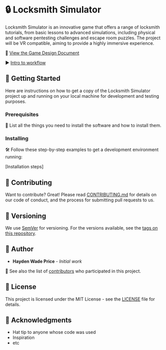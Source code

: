 # 🔒 Locksmith Simulator

Locksmith Simulator is an innovative game that offers a range of locksmith tutorials, from basic lessons to advanced simulations, including physical and software pentesting challenges and escape room puzzles. The project will be VR compatible, aiming to provide a highly immersive experience.

📄 [View the Game Design Document](DESIGN.md)

▶️ [Intro to workflow](https://youtu.be/iWs76zB38N8)

## 🚀 Getting Started

Here are instructions on how to get a copy of the Locksmith Simulator project up and running on your local machine for development and testing purposes.

### Prerequisites

🔧 List all the things you need to install the software and how to install them.

### Installing

🛠️ Follow these step-by-step examples to get a development environment running:

[Installation steps]

## 🤝 Contributing

Want to contribute? Great! Please read [CONTRIBUTING.md](CONTRIBUTING.md) for details on our code of conduct, and the process for submitting pull requests to us.

## 📌 Versioning

We use [SemVer](http://semver.org/) for versioning. For the versions available, see the [tags on this repository](https://github.com/yourproject/tags).

## 👤 Author

* **Hayden Wade Price** - *Initial work*

🌟 See also the list of [contributors](https://github.com/yourproject/contributors) who participated in this project.

## 📜 License

This project is licensed under the MIT License - see the [LICENSE](LICENSE) file for details.

## 🙏 Acknowledgments

* Hat tip to anyone whose code was used
* Inspiration
* etc
